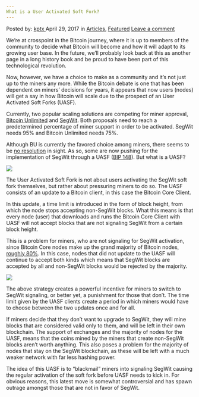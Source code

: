 ```yaml
---
What is a User Activated Soft Fork?
---
```

<article class="post-listing post-19469 post type-post status-publish format-standard has-post-thumbnail hentry category-deepdot-news tag-activated tag-fork tag-kptx tag-soft tag-user">
    <div class="post-inner">
    <p class="post-meta">
    <span>Posted by: <a href="https://www.deepdotweb.com/author/kptx/" title="">kptx </a></span>
    <span>April 29, 2017</span>
    <span>in <a href="https://www.deepdotweb.com/category/articles/" rel="category tag">Articles</a>, <a href="https://www.deepdotweb.com/category/deepdot-news/" rel="category tag">Featured</a></span>
    <span><a href="https://www.deepdotweb.com/2017/04/29/user-activated-soft-fork/#respond">Leave a comment</a></span>
    </p>
    <div class="clear"></div>
    <div class="entry">
    <p>We’re at crosspoint in the Bitcoin journey, where it is up to members of the community to decide what Bitcoin will become and how it will adapt to its growing user base. In the future, we’ll probably look back at this as another page in a long history book and be proud to have been part of this technological revolution.</p>
    <p>Now, however, we have a choice to make as a community and it’s not just up to the miners any more. While the Bitcoin debate is one that has been dependent on miners’ decisions for years, it appears that now users (nodes) will get a say in how Bitcoin will scale due to the prospect of an User Activated Soft Forks (UASF).</p>
    <p>Currently, two popular scaling solutions are competing for miner approval, <a href="https://www.deepdotweb.com/2017/03/21/brief-summary-bitcoin-unlimited/">Bitcoin Unlimited</a> and <a href="https://www.deepdotweb.com/2017/01/29/a-brief-introduction-to-segwit/">SegWit</a>. Both proposals need to reach a predetermined percentage of miner support in order to be activated. SegWit needs 95% and Bitcoin Unlimited needs 75%.</p>
    <p>Although BU is currently the favored choice among miners, there seems to be <a href="https://coin.dance/blocks">no resolution</a> in sight. As so, some are now pushing for the implementation of SegWit through a UASF (<a href="https://github.com/bitcoin/bips/blob/master/bip-0148.mediawiki">BIP 148</a>). But what is a UASF?</p>
    <p><img class="wp-image-19487 aligncenter" src="https://www.deepdotweb.com/wp-content/uploads/2017/04/word-image-109.png" srcset="https://www.deepdotweb.com/wp-content/uploads/2017/04/word-image-109.png 925w, https://www.deepdotweb.com/wp-content/uploads/2017/04/word-image-109-300x44.png 300w" sizes="(max-width: 925px) 100vw, 925px" /></p>
    <p>The User Activated Soft Fork is not about users activating the SegWit soft fork themselves, but rather about pressuring miners to do so. The UASF consists of an update to a Bitcoin client, in this case the Bitcoin Core Client.</p>
    <p>In this update, a time limit is introduced in the form of block height, from which the node stops accepting non-SegWit blocks. What this means is that every node (user) that downloads and runs the Bitcoin Core Client with UASF will not accept blocks that are not signaling SegWit from a certain block height.</p>
    <p>This is a problem for miners, who are not signaling for SegWit activation, since Bitcoin Core nodes make up the grand majority of Bitcoin nodes, <a href="https://coin.dance/nodes/share">roughly 80%</a>. In this case, nodes that did not update to the UASF will continue to accept both kinds which means that SegWit blocks are accepted by all and non-SegWit blocks would be rejected by the majority.</p>
    <p><img class="wp-image-19488 aligncenter" src="https://www.deepdotweb.com/wp-content/uploads/2017/04/word-image-110.png" srcset="https://www.deepdotweb.com/wp-content/uploads/2017/04/word-image-110.png 735w, https://www.deepdotweb.com/wp-content/uploads/2017/04/word-image-110-300x224.png 300w" sizes="(max-width: 735px) 100vw, 735px" /></p>
    <p>The above strategy creates a powerful incentive for miners to switch to SegWit signaling, or better yet, a punishment for those that don’t. The time limit given by the UASF clients create a period in which miners would have to choose between the two updates once and for all.</p>
    <p>If miners decide that they don’t want to upgrade to SegWit, they will mine blocks that are considered valid only to them, and will be left in their own blockchain. The support of exchanges and the majority of nodes for the UASF, means that the coins mined by the miners that create non-SegWit blocks aren&#8217;t worth anything. This also poses a problem for the majority of nodes that stay on the SegWit blockchain, as these will be left with a much weaker network with far less hashing power.</p>
    <p>The idea of this UASF is to “blackmail” miners into signaling SegWit causing the regular activation of the soft fork before UASF needs to kick in. For obvious reasons, this latest move is somewhat controversial and has spawn outrage amongst those that are not in favor of SegWit.</p>
    </div>
    <span style="display:none"><a href="https://www.deepdotweb.com/tag/activated/" rel="tag">activated</a> <a href="https://www.deepdotweb.com/tag/fork/" rel="tag">fork</a> <a href="https://www.deepdotweb.com/tag/kptx/" rel="tag">kptx</a> <a href="https://www.deepdotweb.com/tag/soft/" rel="tag">soft</a> <a href="https://www.deepdotweb.com/tag/user/" rel="tag">user</a></span> <span style="display:none" class="updated">2017-04-29</span>
    <div style="display:none" class="vcard author" itemprop="author" itemscope itemtype="http://schema.org/Person"><strong class="fn" itemprop="name"><a href="https://www.deepdotweb.com/author/kptx/" title="Posts by kptx" rel="author">kptx</a></strong></div>
    </div>
</article>

